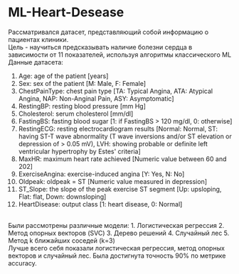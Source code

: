 # ML-Heart-Desease
Рассматривался датасет, представляющий собой информацию о пациентах клиники.<br> 
Цель - научиться предсказывать наличие болезни сердца в зависимости от 11 показателей, используя алгоритмы классического ML <br/>
Данные датасета:
1. Age: age of the patient [years]
2. Sex: sex of the patient [M: Male, F: Female]
3. ChestPainType: chest pain type [TA: Typical Angina, ATA: Atypical Angina, NAP: Non-Anginal Pain, ASY: Asymptomatic]
4. RestingBP: resting blood pressure [mm Hg]
5. Cholesterol: serum cholesterol [mm/dl]
6. FastingBS: fasting blood sugar [1: if FastingBS > 120 mg/dl, 0: otherwise]
7. RestingECG: resting electrocardiogram results [Normal: Normal, ST: having ST-T wave abnormality (T wave inversions and/or ST elevation or depression of > 0.05 mV), LVH: showing probable or definite left ventricular hypertrophy by Estes' criteria]
8. MaxHR: maximum heart rate achieved [Numeric value between 60 and 202]
9. ExerciseAngina: exercise-induced angina [Y: Yes, N: No]
10. Oldpeak: oldpeak = ST [Numeric value measured in depression]
11. ST_Slope: the slope of the peak exercise ST segment [Up: upsloping, Flat: flat, Down: downsloping]
12. HeartDisease: output class [1: heart disease, 0: Normal]
<br/>
Были рассмотрены различные модели:
1. Логистическая регрессия
2. Метод опорных векторов (SVC)
3. Дерево решений
4. Случайный лес
5. Метод k ближайших соседей (k=3)
<br/>
Лучше всего себя показали логистическая регрессия, метод опорных векторов и случайный лес. Была достигнута точность 90% по метрике accuracy.
